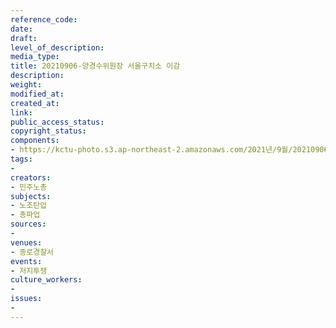 ```yaml
---
reference_code: 
date: 
draft: 
level_of_description: 
media_type: 
title: 20210906-양경수위원장 서울구치소 이감
description: 
weight: 
modified_at: 
created_at: 
link: 
public_access_status: 
copyright_status: 
components:
- https://kctu-photo.s3.ap-northeast-2.amazonaws.com/2021년/9월/20210906-양경수위원장+서울구치소+이감/_1D22241.jpg
tags:
- 
creators:
- 민주노총
subjects:
- 노조탄압
- 총파업
sources:
- 
venues:
- 종로경찰서
events:
- 저지투쟁
culture_workers:
- 
issues:
- 
---
```

